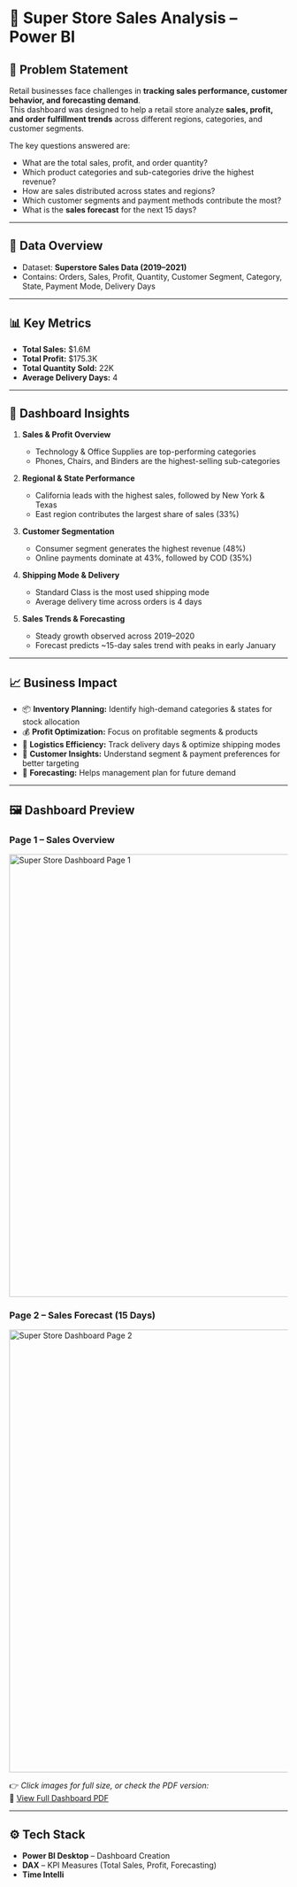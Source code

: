 # 🏬 Super Store Sales Analysis – Power BI  

## 📌 Problem Statement  
Retail businesses face challenges in **tracking sales performance, customer behavior, and forecasting demand**.  
This dashboard was designed to help a retail store analyze **sales, profit, and order fulfillment trends** across different regions, categories, and customer segments.  

The key questions answered are:  
- What are the total sales, profit, and order quantity?  
- Which product categories and sub-categories drive the highest revenue?  
- How are sales distributed across states and regions?  
- Which customer segments and payment methods contribute the most?  
- What is the **sales forecast** for the next 15 days?  

---

## 📂 Data Overview  
- Dataset: **Superstore Sales Data (2019–2021)**  
- Contains: Orders, Sales, Profit, Quantity, Customer Segment, Category, State, Payment Mode, Delivery Days  

---

## 📊 Key Metrics  
- **Total Sales:** $1.6M  
- **Total Profit:** $175.3K  
- **Total Quantity Sold:** 22K  
- **Average Delivery Days:** 4  

---

## 📌 Dashboard Insights  

1. **Sales & Profit Overview**  
   - Technology & Office Supplies are top-performing categories  
   - Phones, Chairs, and Binders are the highest-selling sub-categories  

2. **Regional & State Performance**  
   - California leads with the highest sales, followed by New York & Texas  
   - East region contributes the largest share of sales (33%)  

3. **Customer Segmentation**  
   - Consumer segment generates the highest revenue (48%)  
   - Online payments dominate at 43%, followed by COD (35%)  

4. **Shipping Mode & Delivery**  
   - Standard Class is the most used shipping mode  
   - Average delivery time across orders is 4 days  

5. **Sales Trends & Forecasting**  
   - Steady growth observed across 2019–2020  
   - Forecast predicts ~15-day sales trend with peaks in early January  

---

## 📈 Business Impact  
- 📦 **Inventory Planning:** Identify high-demand categories & states for stock allocation  
- 💰 **Profit Optimization:** Focus on profitable segments & products  
- 🚚 **Logistics Efficiency:** Track delivery days & optimize shipping modes  
- 🎯 **Customer Insights:** Understand segment & payment preferences for better targeting  
- 🔮 **Forecasting:** Helps management plan for future demand  

---

## 🖼️ Dashboard Preview  

### Page 1 – Sales Overview  
<img src="images/store_page1.png" alt="Super Store Dashboard Page 1" width="800">  

### Page 2 – Sales Forecast (15 Days)  
<img src="images/store_page2.png" alt="Super Store Dashboard Page 2" width="800">  

👉 *Click images for full size, or check the PDF version:*  
📑 [View Full Dashboard PDF](Super%20Store%20sales.pdf)  

---

## ⚙️ Tech Stack  
- **Power BI Desktop** – Dashboard Creation  
- **DAX** – KPI Measures (Total Sales, Profit, Forecasting)  
- **Time Intelli**

